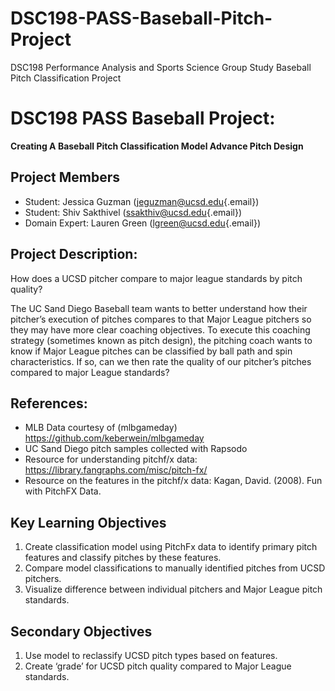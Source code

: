 # DSC198-PASS-Baseball-Pitch-Project
DSC198 Performance Analysis and Sports Science Group Study Baseball Pitch Classification Project

# DSC198 PASS Baseball Project:

**Creating A Baseball Pitch Classification Model Advance Pitch Design**

## Project Members

-   Student: Jessica Guzman ([jeguzman\@ucsd.edu](mailto:jeguzman@ucsd.edu){.email})
-   Student: Shiv Sakthivel ([ssakthiv\@ucsd.edu](mailto:ssakthiv@ucsd.edu){.email})
-   Domain Expert: Lauren Green ([lgreen\@ucsd.edu](mailto:lgreen@ucsd.edu){.email})

## Project Description:

How does a UCSD pitcher compare to major league standards by pitch quality?  

The UC Sand Diego Baseball team wants to better understand how their pitcher’s execution of pitches compares to that Major League pitchers so they may have more clear coaching objectives. To execute this coaching strategy (sometimes known as pitch design), the pitching coach wants to know if Major League pitches can be classified by ball path and spin characteristics. If so, can we then rate the quality of our pitcher’s pitches compared to major League standards?

## References:

-   MLB Data courtesy of (mlbgameday) https://github.com/keberwein/mlbgameday
-   UC Sand Diego pitch samples collected with Rapsodo
-   Resource for understanding pitchf/x data: https://library.fangraphs.com/misc/pitch-fx/
-   Resource on the features in the pitchf/x data: Kagan, David. (2008). Fun with PitchFX Data.

## Key Learning Objectives

1.  Create classification model using PitchFx data to identify primary pitch features and classify pitches by these features.   
2.  Compare model classifications to manually identified pitches from UCSD pitchers.
3.  Visualize difference between individual pitchers and Major League pitch standards.

## Secondary Objectives

1. Use model to reclassify UCSD pitch types based on features.
2. Create ‘grade’ for UCSD pitch quality compared to Major League standards.
